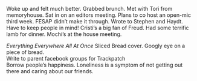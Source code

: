Woke up and felt much better. Grabbed brunch. Met with Tori from memoryhouse. Sat in on an editors meeting. Plans to co host an open-mic third week. FESAP didn’t make it through. Wrote to Stephen and Haydt. Have to keep people in mind\! Cristi’s a big fan of Freud. Had some terrific lamb for dinner. Mochi’s at the house meeting. 

*Everything Everywhere All At Once* Sliced Bread cover. Googly eye on a piece of bread.  
Write to parent facebook groups for Trackpatch  
Borrow people’s happiness. Loneliness is a symptom of not getting out there and caring about our friends.
